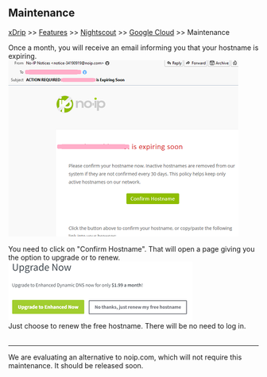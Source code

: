 ## Maintenance
[xDrip](../../README.md) >> [Features](../Features_page.md) >> [Nightscout](../Nightscout_page.md) >> [Google Cloud](./GoogleCloud.md) >> Maintenance  
   
Once a month, you will receive an email informing you that your hostname is expiring.  
![](./images/Expiring.png)  
  
You need to click on "Confirm Hostname".  That will open a page giving you the option to upgrade or to renew.  
![](./images/UpgradeNow.png)  
Just choose to renew the free hostname.  There will be no need to log in.  
<br/>  
  
---  
  
We are evaluating an alternative to noip.com, which will not require this maintenance.  It should be released soon.  
   
